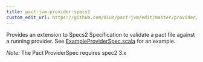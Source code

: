 ```yaml
---
title: pact-jvm-provider-specs2
custom_edit_url: https://github.com/dius/pact-jvm/edit/master/provider/specs2/README.md
---
```

<!-- This file has been synced from the dius/pact-jvm repository. Please do not edit it directly. The URL of the source file can be found in the custom_edit_url value above -->

Provides an extension to Specs2 Specification to validate a pact file against a running provider. See
[ExampleProviderSpec.scala](https://github.com/DiUS/pact-jvm/blob/master/provider/specs2/src/test/scala/au/com/dius/pact/provider/specs2/ExampleProviderSpec.scala)
for an example.

<!-- Absolute URL to example to support rendering this page in docs.pact.io -->

*Note:* The Pact ProviderSpec requires spec2 3.x
